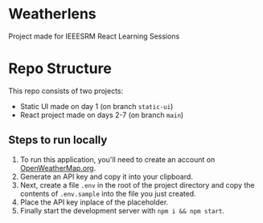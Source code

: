 # Weatherlens
Project made for IEEESRM React Learning Sessions 


# Repo Structure
This repo consists of two projects:
- Static UI made on day 1 (on branch `static-ui`)
- React project made on days 2-7 (on branch `main`)

## Steps to run locally
1. To run this application, you'll need to create an account on [OpenWeatherMap.org](https://home.openweathermap.org/users/sign_up).
2. Generate an API key and copy it into your clipboard.
3. Next, create a file `.env` in the root of the project directory and copy the contents of `.env.sample` into the file you just created.
4. Place the API key inplace of the placeholder.
5. Finally start the development server with ```npm i && npm start```.
